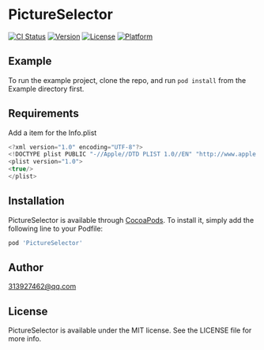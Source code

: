 # PictureSelector

[![CI Status](https://img.shields.io/travis/313927462@qq.com/PictureSelector.svg?style=flat)](https://travis-ci.org/313927462@qq.com/PictureSelector)
[![Version](https://img.shields.io/cocoapods/v/PictureSelector.svg?style=flat)](https://cocoapods.org/pods/PictureSelector)
[![License](https://img.shields.io/cocoapods/l/PictureSelector.svg?style=flat)](https://cocoapods.org/pods/PictureSelector)
[![Platform](https://img.shields.io/cocoapods/p/PictureSelector.svg?style=flat)](https://cocoapods.org/pods/PictureSelector)

## Example

To run the example project, clone the repo, and run `pod install` from the Example directory first.

## Requirements
Add a item for the Info.plist
```swift
<?xml version="1.0" encoding="UTF-8"?>
<!DOCTYPE plist PUBLIC "-//Apple//DTD PLIST 1.0//EN" "http://www.apple.com/DTDs/PropertyList-1.0.dtd">
<plist version="1.0">
<true/>
</plist>
```

## Installation

PictureSelector is available through [CocoaPods](https://cocoapods.org). To install
it, simply add the following line to your Podfile:

```ruby
pod 'PictureSelector'
```

## Author

313927462@qq.com

## License

PictureSelector is available under the MIT license. See the LICENSE file for more info.
